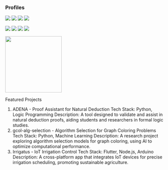 <!--
**ldandrade/ldandrade** is a ✨ _special_ ✨ repository because its `README.md` (this file) appears on your GitHub profile.

https://badgen.net/badge/:subject/:status/:color?icon=github
-->

### Profiles

<a href="https://www.linkedin.com/in/lucasdeandradesantos" target="_blank"><img src="https://img.shields.io/badge/-LinkedIn-%230077B5?style=for-the-badge&logo=linkedin&logoColor=white" target="_blank"></a>
<a href="https://docs.microsoft.com/en-us/users/ldandrade/" target="_blank"> <img src="https://img.shields.io/badge/Microsoft-blue?style=for-the-badge&logo=microsoft&logoColor=white" target="_blank"></a>
<a href="https://www.codecademy.com/profiles/ldandrade" target="_blank"> <img src="https://img.shields.io/badge/Codecademy-100000?style=for-the-badge&logo=codecademy&logoColor=white" target="_blank"></a>
<a href="https://leetcode.com/ldandrade/" target="_blank"><img src="https://img.shields.io/badge/leetcode-FFA116?style=for-the-badge&logo=leetcode&logoColor=black" target="_blank"></a>
<!--<a href="https://app.codesignal.com/profile/ldandrade" target="_blank"><img src="https://img.shields.io/badge/codesignal-blue?style=for-the-badge&logo=codesignal&logoColor=white" target="_blank"></a> -->
<a href="https://www.kaggle.com/ldandrade" target="_blank"><img src="https://img.shields.io/badge/kaggle-FFFFFF?style=for-the-badge&logo=kaggle&logoColor=blue" target="_blank"></a>
<a href="https://app.pluralsight.com/profile/ldandrade" target="_blank"><img src="https://img.shields.io/badge/pluralsight-000000?style=for-the-badge&logo=pluralsight&logoColor=rose" target="_blank"></a>
<a href="https://orcid.org/0000-0003-3025-4143" target="_blank"><img src="https://img.shields.io/badge/ORCID-a6ce39?style=for-the-badge&logo=orcid&logoColor=white" target="_blank"></a>
<a href="https://openprofile.dev/profile/lucasdeandradesantos" target="_blank"><img src="https://img.shields.io/badge/LFX-blue?style=for-the-badge&logo=lfx&logoColor=white" target="_blank"></a>

<!--a href="https://www.smartr.me/public/profiles/lucas.deandradesantos" target="_blank"><img src="https://img.shields.io/badge/-LinkedIn-%230077B5?style=for-the-badge&logo=smartr&logoColor=white" target="_blank"></a--> 

 <div>
  <a href="https://github.com/ldandrade">
  <!--<img height="180em" src="https://github-readme-stats.vercel.app/api?username=ldandrade&show_icons=true&theme=dark&include_all_commits=true&count_private=true"/>-->
  <img height="180em" src="https://github-readme-stats.vercel.app/api/top-langs/?username=ldandrade&layout=compact&langs_count=7&theme=dark"/></a>
</div>
 
<!--<a href="https://stackexchange.com/users/18134669"><img src="https://stackexchange.com/users/flair/18134669.png" width="208" height="58" alt="profile for Lucas de Andrade Santos on Stack Exchange, a network of free, community-driven Q&amp;A sites" title="profile for Lucas de Andrade Santos on Stack Exchange, a network of free, community-driven Q&amp;A sites"></a>-->

Featured Projects
1. ADENA - Proof Assistant for Natural Deduction
Tech Stack: Python, Logic Programming
Description: A tool designed to validate and assist in natural deduction proofs, aiding students and researchers in formal logic studies.
2. gcol-alg-selection - Algorithm Selection for Graph Coloring Problems
Tech Stack: Python, Machine Learning
Description: A research project exploring algorithm selection models for graph coloring, using AI to optimize computational performance.
3. Irrigatus - IoT Irrigation Control
Tech Stack: Flutter, Node.js, Arduino
Description: A cross-platform app that integrates IoT devices for precise irrigation scheduling, promoting sustainable agriculture.
